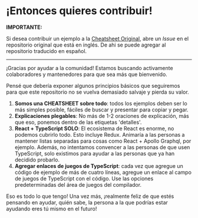# ¡Entonces quieres contribuir!

**IMPORTANTE:**

Si desea contribuir un ejemplo a la [Cheatsheet Original](https://github.com/typescript-cheatsheets/react-typescript-cheatsheet), abre un *Issue* en el repositorio original que está en inglés. De ahi se puede agregar al repositorio traducido en español.

---

¡Gracias por ayudar a la comunidad! Estamos buscando activamente colaboradores y mantenedores para que sea más que bienvenido.

Pensé que debería exponer algunos principios básicos que seguiremos para que este repositorio no se vuelva demasiado salvaje y pierda su valor.

1. **Somos una CHEATSHEET sobre todo**: todos los ejemplos deben ser lo más simples posible, fáciles de buscar y presentar para copiar y pegar.
2. **Explicaciones plegables**: No más de 1-2 oraciones de explicación, más que eso, ponemos dentro de las etiquetas 'detalles'.
3. **React + TypeScript SOLO**: El ecosistema de React es enorme, no podemos cubrirlo todo. Esto incluye Redux. Animaría a las personas a mantener listas separadas para cosas como React + Apollo Graphql, por ejemplo. Además, no intentamos convencer a las personas de que usen TypeScript, solo existimos para ayudar a las personas que ya han decidido probarlo.
4. **Agregar enlaces de juegos de TypeScript**: cada vez que agregue un código de ejemplo de más de cuatro líneas, agregue un enlace al campo de juegos de TypeScript con el código. Use las opciones predeterminadas del área de juegos del compilador.

Eso es todo lo que tengo! Una vez más, ¡realmente feliz de que estés pensando en ayudar, quién sabe, la persona a la que podrías estar ayudando eres tú mismo en el futuro!